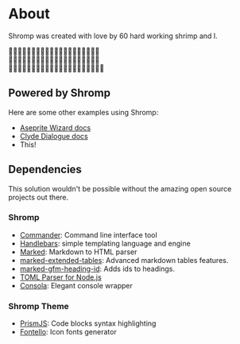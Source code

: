 # About

Shromp was created with love by 60 hard working shrimp and I.

🦐🦐🦐🦐🦐🦐🦐🦐🦐🦐🦐🦐🦐🦐🦐🦐🦐🦐🦐🦐<br/>
🦐🦐🦐🦐🦐🦐🦐🦐🦐🦐🦐🦐🦐🦐🦐🦐🦐🦐🦐🦐<br/>
🦐🦐🦐🦐🦐🦐🦐🦐🦐🦐🦐🦐🦐🦐🦐🦐🦐🦐🦐🦐👋

## Powered by Shromp

Here are some other examples using Shromp:

- [Aseprite Wizard docs]()
- [Clyde Dialogue docs]()
- This!

## Dependencies

This solution wouldn't be possible without the amazing open source projects out there.

### Shromp
- [Commander](https://github.com/tj/commander.jshttps://github.com/tj/commander.js): Command line interface tool
- [Handlebars](https://handlebarsjs.com/): simple templating language and engine
- [Marked](https://marked.js.org/): Markdown to HTML parser
- [marked-extended-tables](https://github.com/calculuschild/marked-extended-tables): Advanced markdown tables features.
- [marked-gfm-heading-id](https://github.com/calculuschild/marked-extended-tables): Adds ids to headings. 
- [TOML Parser for Node.js](https://github.com/BinaryMuse/toml-node)
- [Consola](https://github.com/unjs/consola): Elegant console wrapper

### Shromp Theme
- [PrismJS](https://prismjs.com/): Code blocks syntax highlighting
- [Fontello](https://fontello.com/): Icon fonts generator
